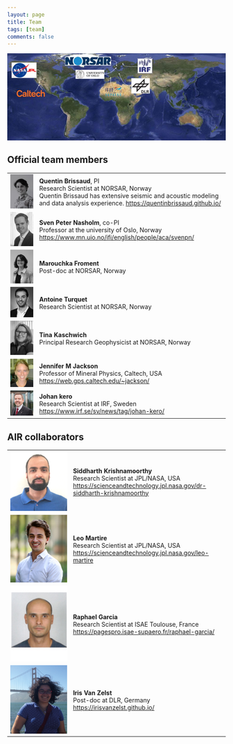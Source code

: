 ```yaml
---
layout: page
title: Team
tags: [team]
comments: false
---
```


![Map of members](../images/team/map_members_AIR.jpg)

## Official team members

|   |   |
|---|---|
| ![Quentin Brissaud](../images/team/QB.jpg%20(avatar_user_display).jpg) | **Quentin Brissaud**, PI<br>Research Scientist at NORSAR, Norway<br>Quentin Brissaud has extensive seismic and acoustic modeling and data analysis experience. https://quentinbrissaud.github.io/
| ![Sven Peter Nasholm](../images/team/peternasholm.jpg%20(avatar_user_display).jpg) | **Sven Peter Nasholm**, co-PI<br>Professor at the university of Oslo, Norway<br>https://www.mn.uio.no/ifi/english/people/aca/svenpn/|
| ![Marouchka Froment](../images/team/MAF.JPG%20(avatar_user_display).jpg) | **Marouchka Froment**<br>Post-doc at NORSAR, Norway<br>|
| ![Antoine Turquet](../images/team/AntoineTurquet.jpg%20(avatar_user_display).jpg) | **Antoine Turquet**<br>Research Scientist at NORSAR, Norway<br>|
| ![Tina Kaschwich](../images/team/tinakaschwich.jpg%20(avatar_user_display).jpg) | **Tina Kaschwich**<br>Principal Research Geophysicist at NORSAR, Norway<br>|
| ![Jennifer M Jackson](../images/team/jackson_jennifer_m.jpg) | **Jennifer M Jackson**<br>Professor of Mineral Physics, Caltech, USA<br>https://web.gps.caltech.edu/~jackson/|
| ![Johan kero](../images/team/kero.jpg) | **Johan kero**<br>Research Scientist at IRF, Sweden<br>https://www.irf.se/sv/news/tag/johan-kero/|

## AIR collaborators

|   |   |
|---|---|
| ![Siddharth Krishnamoorthy](../images/team/siddharth.png) | **Siddharth Krishnamoorthy**<br>Research Scientist at JPL/NASA, USA<br> https://scienceandtechnology.jpl.nasa.gov/dr-siddharth-krishnamoorthy
| ![Leo Martire](../images/team/Leo_Martire.jpg) | **Leo Martire**<br>Research Scientist at JPL/NASA, USA<br> https://scienceandtechnology.jpl.nasa.gov/leo-martire
| ![Raphael Garcia](../images/team/raphael.png) | **Raphael Garcia**<br>Research Scientist at ISAE Toulouse, France<br> https://pagespro.isae-supaero.fr/raphael-garcia/
| ![Iris Van Zelst](../images/team/iris.png) | **Iris Van Zelst**<br>Post-doc at DLR, Germany<br> https://irisvanzelst.github.io/